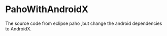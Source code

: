 # PahoWithAndroidX
The source code from eclipse paho ,but change the android dependencies to AndroidX.
